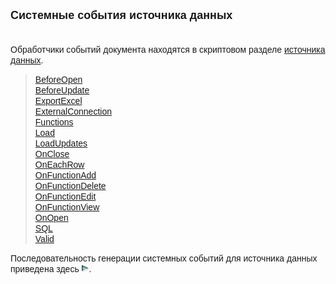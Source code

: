 ﻿<html>
<head>
<title>Системные события источника данных</title>
</head>

<body>

<p><font face="Arial"><strong><font size="4">Системные события 
источника данных</font></strong></font><strong><font size="4" face="Arial"><br>
&nbsp;</font></strong></p>
<p><font face="Arial">Обработчики событий документа находятся в 
скриптовом разделе 
<a href="../Defs/Data.html">источника данных</a>.</font></p>
<blockquote>
<p><font face="Arial"><a href="BeforeOpen.html">BeforeOpen</a><br>
    <a href="BeforeUpdate.html">BeforeUpdate</a><br>
    <a href="EXPORTEXCEL.html">ExportExcel</a><br>
	<a href="ExternalConnection.html">ExternalConnection</a><br>
	<a href="FunctionsData.html">Functions</a> <br>
	<a href="Load.html">Load</a> <br>
	<a href="LoadUpdates.html">LoadUpdates</a></font><br>
	<font face="Arial"><a href="OnClose.html">OnClose</a></font><br>
	<font face="Arial"><a href="OnEachRow.html">OnEachRow</a><br>
	<a href="OnFunctionAdd.html">OnFunctionAdd</a><br>
	<a href="OnFunctionDelete.html">OnFunctionDelete</a><br>
	<a href="OnFunctionEdit.html">OnFunctionEdit</a><br>
	<a href="OnFunctionView.html">OnFunctionView</a></font><br>
	<font face="Arial"><a href="OnOpen.html">OnOpen</a><br>
	<a href="SQL.html">SQL</a><br>
	<a href="Valid_Data.html">Valid</a></font></p>
</blockquote>

<p class="label"><font face="Arial">Последовательность генерации 
системных событий для источника данных приведена здесь <a
href="Events_Sequence_Data.html"><img src="../../../IMAGES/More.gif" width="12" height="12"
alt="More.gif (304 bytes)" border="0"></a>.</font></p>

</body>
</html>
